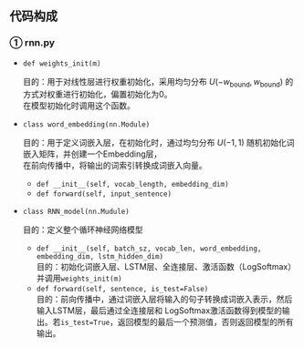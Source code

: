 ## 代码构成
### ① rnn.py 
- `def weights_init(m)`

  目的：用于对线性层进行权重初始化，采用均匀分布 $U(-w_{\text{bound}}, w_{\text{bound}})$ 的方式对权重进行初始化，偏置初始化为0。  
  在模型初始化时调用这个函数。
- ```class word_embedding(nn.Module)```
  
  目的：用于定义词嵌入层，在初始化时，通过均匀分布 $U(-1, 1)$ 随机初始化词嵌入矩阵，并创建一个Embedding层，  
  在前向传播中，将输出的词索引转换成词嵌入向量。
  - `def __init__(self, vocab_length, embedding_dim)`
  - `def forward(self, input_sentence)`
- ```class RNN_model(nn.Mudule)```
  
  目的：定义整个循环神经网络模型
  - `def __init__(self, batch_sz, vocab_len, word_embedding, embedding_dim, lstm_hidden_dim)`  
  目的：初始化词嵌入层、LSTM层、全连接层、激活函数（LogSoftmax）并调用`weights_init(m)`
  - `def forward(self, sentence, is_test=False)`  
  目的：前向传播中，通过词嵌入层将输入的句子转换成词嵌入表示，然后输入LSTM层，最后通过全连接层和
  LogSoftmax激活函数得到模型的输出。若`is_test=True`，返回模型的最后一个预测值，否则返回模型的所有输出。
